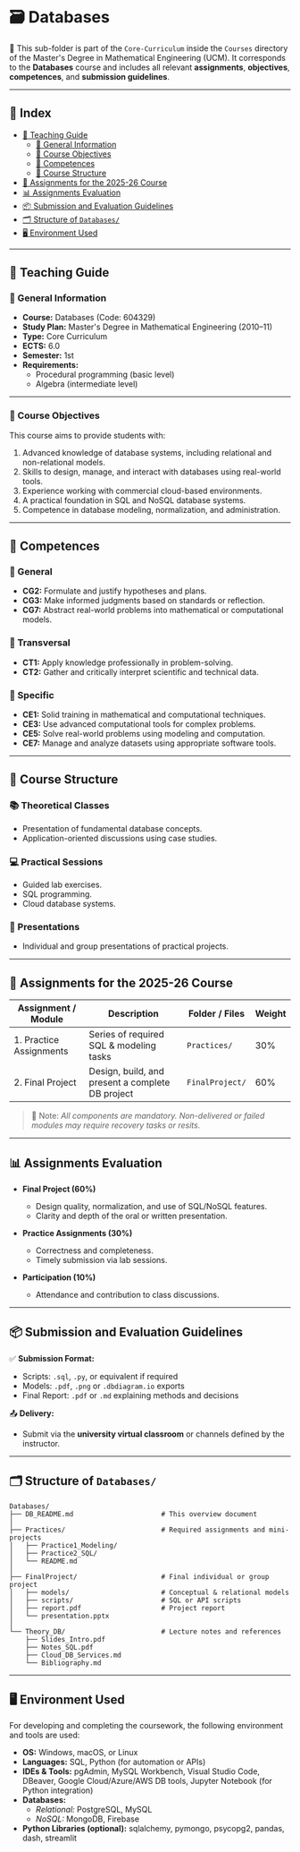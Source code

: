 # 🗃️ Databases

📁 This sub-folder is part of the `Core-Curriculum` inside the `Courses` directory of the Master's Degree in Mathematical Engineering (UCM). It corresponds to the **Databases** course and includes all relevant **assignments**, **objectives**, **competences**, and **submission guidelines**.

---

## 📑 Index

- [📘 Teaching Guide](#-teaching-guide)  
  - [📌 General Information](#-general-information)  
  - [🎯 Course Objectives](#-course-objectives)  
  - [🧠 Competences](#-competences)  
  - [🔄 Course Structure](#-course-structure)  
- [🧪 Assignments for the 2025-26 Course](#-assignments-for-the-2025-26-course)  
- [📊 Assignments Evaluation](#-assignments-evaluation)  
- [📦 Submission and Evaluation Guidelines](#-submission-and-evaluation-guidelines)  
- [🗂️ Structure of `Databases/`](#structure-databases)  
- [🖥️ Environment Used](#️-environment-used)

---

## 📘 Teaching Guide

### 📌 General Information

- **Course:** Databases (Code: 604329)  
- **Study Plan:** Master's Degree in Mathematical Engineering (2010–11)  
- **Type:** Core Curriculum  
- **ECTS:** 6.0  
- **Semester:** 1st  
- **Requirements:**  
  - Procedural programming (basic level)  
  - Algebra (intermediate level)  

---

### 🎯 Course Objectives

This course aims to provide students with:

1. Advanced knowledge of database systems, including relational and non-relational models.  
2. Skills to design, manage, and interact with databases using real-world tools.  
3. Experience working with commercial cloud-based environments.  
4. A practical foundation in SQL and NoSQL database systems.  
5. Competence in database modeling, normalization, and administration.  

---

## 🧠 Competences

### 🔹 General

- **CG2:** Formulate and justify hypotheses and plans.  
- **CG3:** Make informed judgments based on standards or reflection.  
- **CG7:** Abstract real-world problems into mathematical or computational models.

### 🔹 Transversal

- **CT1:** Apply knowledge professionally in problem-solving.  
- **CT2:** Gather and critically interpret scientific and technical data.

### 🔹 Specific

- **CE1:** Solid training in mathematical and computational techniques.  
- **CE3:** Use advanced computational tools for complex problems.  
- **CE5:** Solve real-world problems using modeling and computation.  
- **CE7:** Manage and analyze datasets using appropriate software tools.

---

## 🔄 Course Structure

### 📚 Theoretical Classes

- Presentation of fundamental database concepts.
- Application-oriented discussions using case studies.

### 💻 Practical Sessions

- Guided lab exercises.
- SQL programming.
- Cloud database systems.

### 🧾 Presentations

- Individual and group presentations of practical projects.

---

## 🧪 Assignments for the 2025-26 Course

| Assignment / Module                      | Description                                              | Folder / Files       | Weight |
|------------------------------------------|----------------------------------------------------------|----------------------|--------|
| 1. Practice Assignments                  | Series of required SQL & modeling tasks                  | `Practices/`         | 30%    |
| 2. Final Project                         | Design, build, and present a complete DB project         | `FinalProject/`      | 60%    |

> 📌 Note: *All components are mandatory. Non-delivered or failed modules may require recovery tasks or resits.*

---

## 📊 Assignments Evaluation

- **Final Project (60%)**  
  - Design quality, normalization, and use of SQL/NoSQL features.  
  - Clarity and depth of the oral or written presentation.  

- **Practice Assignments (30%)**  
  - Correctness and completeness.  
  - Timely submission via lab sessions.  

- **Participation (10%)**  
  - Attendance and contribution to class discussions.  

---

## 📦 Submission and Evaluation Guidelines

✅ **Submission Format:**

- Scripts: `.sql`, `.py`, or equivalent if required  
- Models: `.pdf`, `.png` or `.dbdiagram.io` exports  
- Final Report: `.pdf` or `.md` explaining methods and decisions  

📤 **Delivery:**

- Submit via the **university virtual classroom** or channels defined by the instructor.

---

## 🗂️ Structure of `Databases/` <a id="structure-databases"></a>

```plaintext
Databases/
├── DB_README.md                      # This overview document
│
├── Practices/                        # Required assignments and mini-projects
│   ├── Practice1_Modeling/
│   ├── Practice2_SQL/
│   └── README.md
│
├── FinalProject/                     # Final individual or group project
│   ├── models/                       # Conceptual & relational models
│   ├── scripts/                      # SQL or API scripts
│   ├── report.pdf                    # Project report
│   └── presentation.pptx
│
└── Theory_DB/                        # Lecture notes and references
    ├── Slides_Intro.pdf
    ├── Notes_SQL.pdf
    ├── Cloud_DB_Services.md
    └── Bibliography.md
```
---

## 🖥️ Environment Used

For developing and completing the coursework, the following environment and tools are used:

- **OS:** Windows, macOS, or Linux  
- **Languages:** SQL, Python (for automation or APIs)  
- **IDEs & Tools:** pgAdmin, MySQL Workbench, Visual Studio Code, DBeaver, Google Cloud/Azure/AWS DB tools, Jupyter Notebook (for Python integration)  
- **Databases:**  
  - *Relational:* PostgreSQL, MySQL  
  - *NoSQL:* MongoDB, Firebase  
- **Python Libraries (optional):** sqlalchemy, pymongo, psycopg2, pandas, dash, streamlit  
